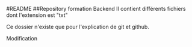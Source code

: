 #README
##Repository formation Backend
Il contient différents fichiers dont l'extension est "txt"

Ce dossier n'existe que pour l'explication de git et github.

Modification

